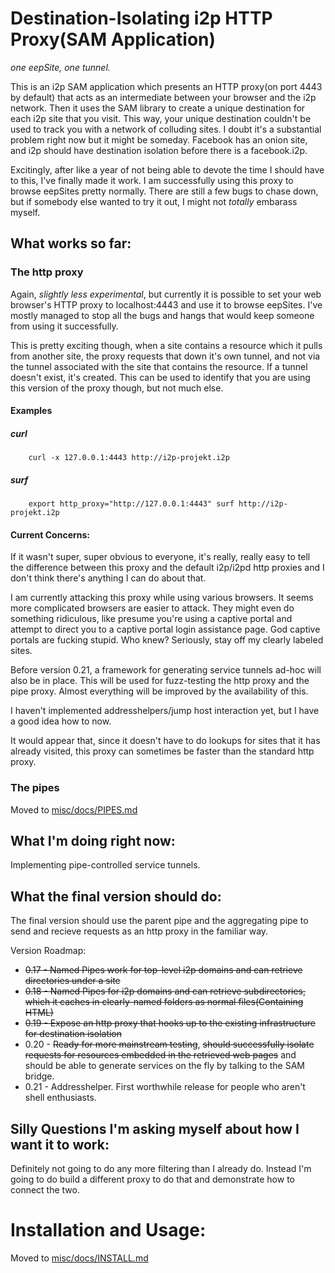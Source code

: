 Destination-Isolating i2p HTTP Proxy(SAM Application)
=====================================================

*one eepSite, one tunnel.*

This is an i2p SAM application which presents an HTTP proxy(on port 4443 by
default) that acts as an intermediate between your browser and the i2p network.
Then it uses the SAM library to create a unique destination for each i2p site
that you visit. This way, your unique destination couldn't be used to track you
with a network of colluding sites. I doubt it's a substantial problem right now
but it might be someday. Facebook has an onion site, and i2p should have
destination isolation before there is a facebook.i2p.

Excitingly, after like a year of not being able to devote the time I should
have to this, I've finally made it work. I am successfully using this proxy to
browse eepSites pretty normally. There are still a few bugs to chase down, but
if somebody else wanted to try it out, I might not *totally* embarass myself.

What works so far:
------------------

### The http proxy

Again, *slightly less experimental*, but currently it is possible to set
your web browser's HTTP proxy to localhost:4443 and use it to browse eepSites.
I've mostly managed to stop all the bugs and hangs that would keep someone from
using it successfully.

This is pretty exciting though, when a site contains a resource which it pulls
from another site, the proxy requests that down it's own tunnel, and not via the
tunnel associated with the site that contains the resource. If a tunnel doesn't
exist, it's created. This can be used to identify that you are using this
version of the proxy though, but not much else.

#### Examples

##### curl

        curl -x 127.0.0.1:4443 http://i2p-projekt.i2p

##### surf

        export http_proxy="http://127.0.0.1:4443" surf http://i2p-projekt.i2p

#### Current Concerns:

If it wasn't super, super obvious to everyone, it's really, really easy to tell
the difference between this proxy and the default i2p/i2pd http proxies and I
don't think there's anything I can do about that.

I am currently attacking this proxy while using various browsers. It seems more
complicated browsers are easier to attack. They might even do something
ridiculous, like presume you're using a captive portal and attempt to direct
you to a captive portal login assistance page. God captive portals are fucking
stupid. Who knew? Seriously, stay off my clearly labeled sites.

Before version 0.21, a framework for generating service tunnels ad-hoc will also
be in place. This will be used for fuzz-testing the http proxy and the pipe
proxy. Almost everything will be improved by the availability of this.

I haven't implemented addresshelpers/jump host interaction yet, but I have a
good idea how to now.

It would appear that, since it doesn't have to do lookups for sites that it has
already visited, this proxy can sometimes be faster than the standard http
proxy.

### The pipes

Moved to [misc/docs/PIPES.md](https://github.com/eyedeekay/si-i2p-plugin/tree/master/misc/docs/PIPES.md)

What I'm doing right now:
-------------------------

Implementing pipe-controlled service tunnels.

What the final version should do:
---------------------------------

The final version should use the parent pipe and the aggregating pipe to send
and recieve requests as an http proxy in the familiar way.

Version Roadmap:

  * ~~0.17 - Named Pipes work for top-level i2p domains and can retrieve~~
   ~~directories under a site~~
  * ~~0.18 - Named Pipes for i2p domains and can retrieve subdirectories,~~
   ~~which it caches in clearly-named folders as normal files(Containing HTML)~~
  * ~~0.19 - Expose an http proxy that hooks up to the existing infrastructure~~
   ~~for destination isolation~~
  * 0.20 - ~~Ready for more mainstream testing~~, ~~should successfully isolate~~
   ~~requests for resources embedded in the retrieved web pages~~ and should be
   able to generate services on the fly by talking to the SAM bridge.
  * 0.21 - Addresshelper. First worthwhile release for people who aren't shell
  enthusiasts.

Silly Questions I'm asking myself about how I want it to work:
--------------------------------------------------------------

Definitely not going to do any more filtering than I already do. Instead I'm
going to do build a different proxy to do that and demonstrate how to connect
the two.

Installation and Usage:
=======================

Moved to [misc/docs/INSTALL.md](https://github.com/eyedeekay/si-i2p-plugin/tree/master/misc/docs/INSTALL.md)
